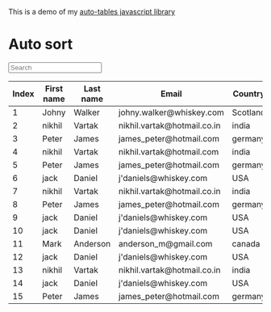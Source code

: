 

This is a demo of my [auto-tables javascript library](https://github.com/rrickgauer/auto-tables)


<div class="container">
    
<h1 class="text-center mt-5 mb-5">Auto sort</h1>

<div class="d-flex justify-content-between">
    <input type="text" class="form-control mb-3 tablesearch-input" data-tablesearch-table="#data-table"  placeholder="Search">
</div>


<table id="data-table" class="table table-sm tablesort tablesearch-table">
  <thead><tr>
    <th data-tablesort-type="int">Index</th>
    <th data-tablesort-type="string">First name</th>
    <th data-tablesort-type="string">Last name</th>
    <th data-tablesort-type="string">Email</th>
    <th data-tablesort-type="string">Country</th>
    <th data-tablesort-type="date">Dob</th>
  </tr></thead>
  <tbody>
    <tr><td>1</td><td>Johny</td><td>Walker</td><td>johny.walker@whiskey.com</td><td>Scotland</td><td data-tablesort-value="19200101">1/1/1920</td></tr>
    <tr><td>2</td><td>nikhil</td><td>Vartak</td><td>nikhil.vartak@hotmail.co.in</td><td>india</td><td data-tablesort-value="19861205">12/5/1986</td></tr>
    <tr><td>3</td><td>Peter</td><td>James</td><td>james_peter@hotmail.com</td><td>germany</td><td data-tablesort-value="19600510">5/10/1960</td></tr>
    <tr><td>4</td><td>nikhil</td><td>Vartak</td><td>nikhil.vartak@hotmail.com</td><td>india</td><td data-tablesort-value="19841127">11/27/1984</td></tr>
    <tr><td>5</td><td>Peter</td><td>James</td><td>james_peter@hotmail.com</td><td>germany</td><td data-tablesort-value="19600510">5/10/1960</td></tr>
    <tr><td>6</td><td>jack</td><td>Daniel</td><td>j'daniels@whiskey.com</td><td>USA</td><td data-tablesort-value="18460110">1/10/1846</td></tr>
    <tr><td>7</td><td>nikhil</td><td>Vartak</td><td>nikhil.vartak@hotmail.co.in</td><td>india</td><td data-tablesort-value="19861205">12/5/1986</td></tr>
    <tr><td>8</td><td>Peter</td><td>James</td><td>james_peter@hotmail.com</td><td>germany</td><td data-tablesort-value="19600510">5/10/1960</td></tr>
    <tr><td>9</td><td>jack</td><td>Daniel</td><td>j'daniels@whiskey.com</td><td>USA</td><td data-tablesort-value="18460110">1/10/1846</td></tr>
    <tr><td>10</td><td>jack</td><td>Daniel</td><td>j'daniels@whiskey.com</td><td>USA</td><td data-tablesort-value="18460110">1/10/1846</td></tr>
    <tr><td>11</td><td>Mark</td><td>Anderson</td><td>anderson_m@gmail.com</td><td>canada</td><td data-tablesort-value="19800229">2/29/1980</td></tr>
    <tr><td>12</td><td>jack</td><td>Daniel</td><td>j'daniels@whiskey.com</td><td>USA</td><td data-tablesort-value="18460110">1/10/1846</td></tr>
    <tr><td>13</td><td>nikhil</td><td>Vartak</td><td>nikhil.vartak@hotmail.co.in</td><td>india</td><td data-tablesort-value="19861205">12/5/1986</td></tr>
    <tr><td>14</td><td>jack</td><td>Daniel</td><td>j'daniels@whiskey.com</td><td>USA</td><td data-tablesort-value="18460110">1/10/1846</td></tr>
    <tr><td>15</td><td>Peter</td><td>James</td><td>james_peter@hotmail.com</td><td>germany</td><td data-tablesort-value="19600510">5/10/1960</td></tr>
  </tbody>
</table>

</div>